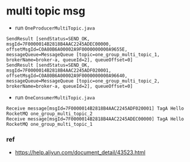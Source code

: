 # multi topic msg


* run `OneProducerMultiTopic.java`
```shell
SendResult [sendStatus=SEND_OK, msgId=7F0000014B2818B4AAC2245ADEC00000, offsetMsgId=C0A80B6A00002A9F0000000000A9655E, messageQueue=MessageQueue [topic=one_group_multi_topic_1, brokerName=broker-a, queueId=2], queueOffset=0]
SendResult [sendStatus=SEND_OK, msgId=7F0000014B2818B4AAC2245ADF020001, offsetMsgId=C0A80B6A00002A9F0000000000A96640, messageQueue=MessageQueue [topic=one_group_multi_topic_2, brokerName=broker-a, queueId=2], queueOffset=0]
```

* run `OneConsumerMultiTopic.java`
```shell
Receive message[msgId=7F0000014B2818B4AAC2245ADF020001] TagA Hello RocketMQ one_group_multi_topic_2
Receive message[msgId=7F0000014B2818B4AAC2245ADEC00000] TagA Hello RocketMQ one_group_multi_topic_1
```

### ref

* https://help.aliyun.com/document_detail/43523.html

